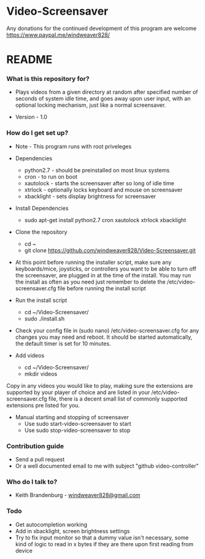 # Video-Screensaver


Any donations for the continued development of this program are welcome
https://www.paypal.me/windweaver828/

# README #

### What is this repository for? ###

* Plays videos from a given directory at random after specified number of seconds of system idle time, and goes away upon user input, with an optional locking mechanism, just like a normal screensaver.

* Version - 1.0

### How do I get set up? ###

- Note - This program runs with root priveleges
* Dependencies
    - python2.7 - should be preinstalled on most linux systems
    - cron - to run on boot
    - xautolock - starts the screensaver after so long of idle time
    - xtrlock - optionally locks keyboard and mouse on screensaver
    - xbacklight - sets display brightness for screensaver

* Install Dependencies
    - sudo apt-get install python2.7 cron xautolock xtrlock xbacklight

* Clone the repository
    - cd ~
    - git clone https://github.com/windweaver828/Video-Screensaver.git

* At this point before running the installer script, make sure any keyboards/mice, joysticks, or controllers you want to be able to turn off the screensaver, are plugged in at the time of the install. You may run the install as often as you need just remember to delete the /etc/video-screensaver.cfg file before running the install script
* Run the install script
    - cd ~/Video-Screensaver/
    - sudo ./install.sh

* Check your config file in (sudo nano) /etc/video-screensaver.cfg for any changes you may need and reboot. It should be started automatically, the default timer is set for 10 minutes.

* Add videos
    - cd ~/Video-Screensaver/
    - mkdir videos

Copy in any videos you would like to play, making sure the extensions are supported by your player of choice and are listed in your /etc/video-screensaver.cfg file, there is a decent small list of commonly supported extensions pre listed for you.

* Manual starting and stopping of screensaver
    - Use sudo start-video-screensaver to start
    - Use sudo stop-video-screensaver to stop

### Contribution guide

* Send a pull request
* Or a well documented email to me with subject "github video-controller"

### Who do I talk to? ###

* Keith Brandenburg - windweaver828@gmail.com

### Todo ###
* Get autocompletion working
* Add in xbacklight, screen brightness settings
* Try to fix input monitor so that a dummy value isn't necessary, some kind of logic to read in x bytes if they are there upon first reading from device

